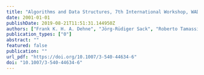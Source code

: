 ```yaml
---
title: "Algorithms and Data Structures, 7th International Workshop, WADS 2001, Providence, RI, USA, August 8-10, 2001, Proceedings"
date: 2001-01-01
publishDate: 2019-08-21T11:51:31.144950Z
authors: ["Frank K. H. A. Dehne", "Jörg-Rüdiger Sack", "Roberto Tamassia"]
publication_types: ["0"]
abstract: ""
featured: false
publication: ""
url_pdf: "https://doi.org/10.1007/3-540-44634-6"
doi: "10.1007/3-540-44634-6"
---
```


